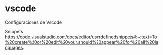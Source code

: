 # vscode
Configuraciones de Vscode

Snippets
https://code.visualstudio.com/docs/editor/userdefinedsnippets#:~:text=To%20create%20or%20edit%20your,should%20appear%20for%20all%20languages.
